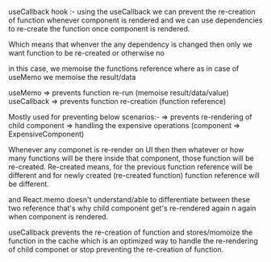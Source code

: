 useCallback hook :- using the useCallback we can prevent the re-creation of function whenever
component is rendered and we can use dependencies to re-create the function once component is rendered.

Which means that whenver the any dependency is changed then only we want function to be re-created or otherwise no

in this case, we memoise the functions reference where as in case of useMemo we memoise the result/data 

useMemo => prevents function re-run (memoise result/data/value)
useCallback =>  prevents function re-creation (function reference)


Mostly used for preventing below scenarios:-
=> prevents re-rendering of child component
=> handling the expensive operations (component => ExpensiveComponent)

Whenever any componet is re-render on UI then then whatever or how many functions will be there inside that
component, those function will be re-created. Re-created means, for the previous function reference will be different and for newly created (re-created function) function reference will be different.

and React.memo doesn't understand/able to differentiate between these two reference that's why child component
get's re-rendered again n again when component is rendered.

useCallback prevents the re-creation of function and stores/momoize the function in the cache which is 
an optimized way to handle the re-rendering of child componet or stop preventing the re-creation of function.
